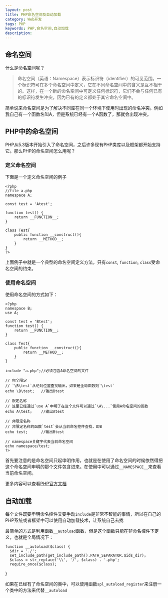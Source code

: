 ```yaml
---
layout: post
title: PHP命名空间及自动加载
category: Web开发
tags: PHP
keywords: PHP,命名空间,自动加载
description: 
---
```


## 命名空间
什么是[命名空间][1]呢？

> 命名空间（英语：Namespace）表示标识符（identifier）的可见范围。一个标识符可在多个命名空间中定义，它在不同命名空间中的含义是互不相干的。这样，在一个新的命名空间中可定义任何标识符，它们不会与任何已有的标识符发生冲突，因为已有的定义都处于其它命名空间中。

简单说来命名空间是为了解决不同库在同一个环境下使用时出现的命名冲突。例如我自己有一个函数名叫A，但是系统已经有一个A函数了，那就会出现冲突。

## PHP中的命名空间
PHP从5.3版本开始引入了命名空间，之后许多现有PHP类库以及框架都开始支持它。那么PHP的命名空间怎么用呢？

### 定义命名空间
下面是一个定义命名空间的例子

    <?php    
    //file a.php
    namespace A;
    
    const test = 'Atest'; 
    
    function test() { 
        return __FUNCTION__; 
    }
    
    class Test{
        public function __construct(){
            return __METHOD__;
        }
    }
    ?>
    
上面例子中就是一个典型的命名空间定义方法，只有`const`, `function`, `class`受命名空间的约束。

### 使用命名空间
使用命名空间的方式如下：

    <?php 
    namespace B;
    use A;
    
    const test = 'Btest';
    function test() { 
        return __FUNCTION__; 
    }
    
    class Test{
        public function __construct(){
            return __METHOD__;
        }
    }
    
    include "a.php";//必须包含A命名空间的文件
    
    // 完全限定
    // `\B\test`从绝对位置查找输出，如果是全局函数则`\test`
    echo \B\test;   //输出Btest
    
    // 限定名称  
    // 这里已经通过`use A`申明了在这个文件可以通过`\A\...`使用A命名空间的函数
    echo A\test;    //输出Atest
    
    // 非限定名称
    // 非限定名称的函数`test`会从当前命名控件查找，即B
    echo test;      //输出Btest
    
    // namespace关键字代表当前命名空间
    echo namespace/test;
    ?>

首先要注意的是命名空间只起申明作用，也就是在使用了命名空间的时候依然得把这个命名空间申明的那个文件包含进来。在使用中可以通过`__NAMESPACE__`来查看当前命名空间。

更多内容可以查看[PHP官方文档][2]

## 自动加载
每个文件既要申明命名控件又要手动`include`是非常不智能的事情，所以在自己的PHP系统或者框架中可以使用自动加载技术，让系统自己去找

最简单的方式是利用函数`__autoload`函数，但是这个函数只能在非命名控件下定义，也就是全局情况下：

    function __autoload($class) {
      $dir = './';
      set_include_path(get_include_path().PATH_SEPARATOR.$ids_dir);
      $class = str_replace('\\', '/', $class) . '.php'; 
      require_once($class);
}

如果在已经有了命名空间的类中，可以使用函数`spl_autoload_register`来注册一个类中的方法来代替`__autoload`

[1]: http://zh.wikipedia.org/wiki/%E5%91%BD%E5%90%8D%E7%A9%BA%E9%97%B4
[2]: http://www.php.net/manual/zh/language.namespaces.basics.php

